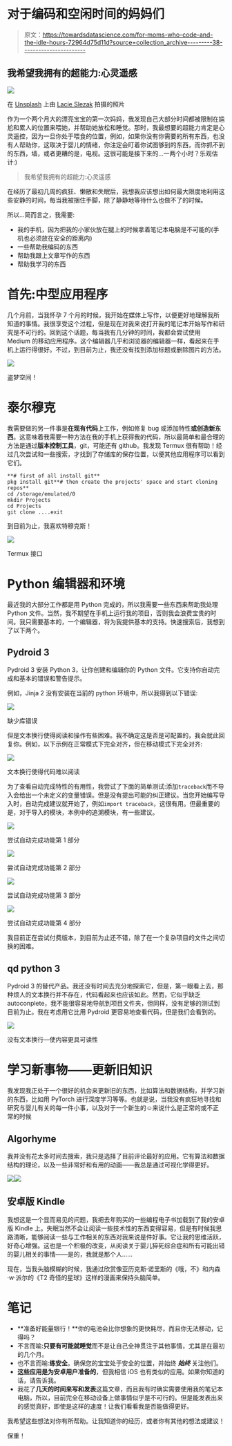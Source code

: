 # 对于编码和空闲时间的妈妈们

> 原文：<https://towardsdatascience.com/for-moms-who-code-and-the-idle-hours-72964d75d11d?source=collection_archive---------38----------------------->

## 我希望我拥有的超能力:心灵遥感

![](img/f4223692e98f7b57431a94cfec32e6bc.png)

在 [Unsplash](https://unsplash.com?utm_source=medium&utm_medium=referral) 上由 [Lacie Slezak](https://unsplash.com/@nbb_photos?utm_source=medium&utm_medium=referral) 拍摄的照片

作为一个两个月大的漂亮宝宝的第一次妈妈，我发现自己大部分时间都被限制在尴尬和累人的位置来喂她，并帮助她放松和睡觉。那时，我最想要的超能力肯定是心灵遥控，因为一旦你处于喂食的位置，例如，如果你没有你需要的所有东西，也没有人帮助你，这取决于婴儿的情绪，你注定会盯着你试图够到的东西，而你抓不到的东西，墙，或者更糟的是，电视。这很可能是接下来的…一两个小时？乐观估计:)

> 我希望我拥有的超能力:心灵遥感

在经历了最初几周的疯狂、懒散和失眠后，我想我应该想出如何最大限度地利用这些安静的时间，每当我被捆住手脚，除了静静地等待什么也做不了的时候。

所以…简而言之，我需要:

*   我的手机，因为把我的小家伙放在腿上的时候拿着笔记本电脑是不可能的(手机也必须放在安全的距离内)
*   一些帮助我编码的东西
*   帮助我跟上文章写作的东西
*   帮助我学习的东西

# 首先:中型应用程序

几个月前，当我怀孕 7 个月的时候，我开始在媒体上写作，以便更好地理解我所知道的事情。我很享受这个过程，但是现在对我来说打开我的笔记本开始写作和研究是不可行的。回到这个话题，每当我有几分钟的时间，我都会尝试使用 Medium 的移动应用程序。这个编辑器几乎和浏览器的编辑器一样，看起来在手机上运行得很好。不过，到目前为止，我还没有找到添加标题或删除图片的方法。

![](img/682e211f9803e7e75257ff5c64e14ba2.png)

盗梦空间！

# 泰尔穆克

我需要做的另一件事是**在现有代码**上工作，例如修复 bug 或添加特性**或创造新东西**。这意味着我需要一种方法在我的手机上获得我的代码，所以最简单和最合理的方法是通过**版本控制工具**，git，可能还有 github。我发现 Termux 很有帮助！经过几次尝试和一些搜索，才找到了存储库的保存位置，以便其他应用程序可以看到它们。

```
**# first of all install git**
pkg install git**# then create the projects' space and start cloning repos**
cd /storage/emulated/0
mkdir Projects
cd Projects
git clone ....exit
```

到目前为止，我喜欢特穆克斯！

![](img/3ccc2e5193be7a1f87ca3412ef149ae4.png)

Termux 接口

# Python 编辑器和环境

最近我的大部分工作都是用 Python 完成的，所以我需要一些东西来帮助我处理 Python 文件。当然，我不期望在手机上运行我的项目，否则我会浪费宝贵的时间。我只需要基本的，一个编辑器，将为我提供基本的支持。快速搜索后，我想到了以下两个。

## Pydroid 3

Pydroid 3 安装 Python 3，让你创建和编辑你的 Python 文件。它支持你自动完成和基本的错误和警告提示。

例如，Jinja 2 没有安装在当前的 python 环境中，所以我得到以下错误:

![](img/68a5f889f73d46e699fae30c4a58116a.png)

缺少库错误

但是文本换行使得阅读和操作有些困难。我不确定这是否是可配置的，我会就此回复你。例如，以下示例在正常模式下完全对齐，但在移动模式下完全对齐:

![](img/7ebceadf34e93573909ac5c842c08c18.png)

文本换行使得代码难以阅读

为了查看自动完成特性的有用性，我尝试了下面的简单测试:添加`traceback`而不导入会给出一个未定义的变量错误。但是没有提出可能的纠正建议。当您开始编写导入时，自动完成建议就开始了，例如`import traceback`，这很有用。但最重要的是，对于导入的模块，本例中的追溯模块，有一些建议。

![](img/d3ba60073a62acb54a1bee87bbde7848.png)

尝试自动完成功能第 1 部分

![](img/5c8a7699ac9f52fe99902128d74324e6.png)

尝试自动完成功能第 2 部分

![](img/237e64948e6b8d0e1981c009fa49519e.png)

尝试自动完成功能第 3 部分

![](img/60dd848121ec769684a74774711f8b4c.png)

尝试自动完成功能第 4 部分

我目前正在尝试付费版本，到目前为止还不错，除了在一个复杂项目的文件之间切换的困难。

## qd python 3

Pydroid 3 的替代产品。我还没有时间去充分地探索它，但是，第一眼看上去，那种烦人的文本换行并不存在，代码看起来也应该如此。然而，它似乎缺乏 autoconplete，我不能很容易地导航到项目文件夹，但同样，没有足够的测试到目前为止。我在考虑用它比用 Pydroid 更容易地查看代码，但是我们会看到的。

![](img/6fc2e186725f95ff794f36a1af9a3bc3.png)

没有文本换行—使内容更具可读性

# 学习新事物——更新旧知识

我发现我正处于一个很好的机会来更新旧的东西，比如算法和数据结构，并学习新的东西，比如用 PyTorch 进行深度学习等等。也就是说，当我没有疯狂地寻找和研究与婴儿有关的每一件小事，以及对于一个新生的☺来说什么是正常的或不正常的时候

## Algorhyme

我并没有花太多时间去搜索，我只是选择了目前评论最好的应用。它有算法和数据结构的理论，以及一些非常好和有用的动画——我总是通过可视化学得更好。

![](img/0f83c8760ab06dc7242074ce1ddaae0c.png)![](img/c3ddc68bfbac93818562950adea516b6.png)

## 安卓版 Kindle

我想这是一个显而易见的问题，我把去年购买的一些编程电子书加载到了我的安卓版 Kindle 上。失眠当然不会让阅读一些技术性的东西变得容易，但是有时候我思路清晰，能够阅读一些与工作相关的东西对我来说是件好事。它让我的思维活跃，好奇心增强。这也是一个积极的改变，从阅读关于婴儿猝死综合症和所有可能出错的婴儿相关的事情——是的，我就是那个人……

现在，当我头脑模糊的时候，我通过欣赏像亚历克斯·诺里斯的《哦，不》和内森·w·派尔的《T2 奇怪的星球》这样的漫画来保持头脑简单。

# 笔记

*   **准备好能量银行！**你的电池会比你想象的更快耗尽，而且你无法移动，记得吗？
*   不言而喻:**只要有可能就睡觉**而不是让自己全神贯注于其他事情，尤其是在最初的几个月。
*   也不言而喻:**练安全**。确保您的宝宝处于安全的位置，并始终 ***始终*** 关注他们。
*   **这些应用是为安卓用户准备的**，但我相信 iOS 也有类似的应用。如果你知道的话，请告诉我。
*   我花了**几天的时间来写和发表**这篇文章，而且我有时确实需要使用我的笔记本电脑，所以，目前完全在移动设备上做事情似乎是不可行的。但是能发表出来的感觉真好，即使是这样的速度！让我们看看我是否能做得更好。

我希望这些想法对你有所帮助。让我知道你的经历，或者你有其他的想法或建议！

保重！